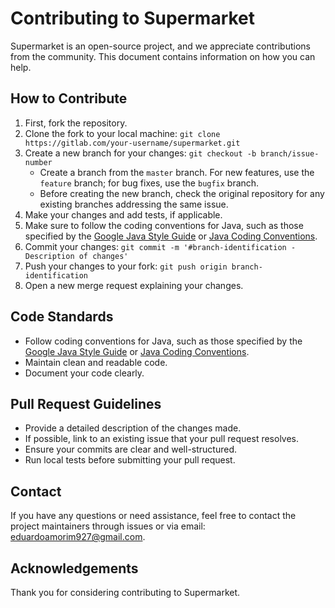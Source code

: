 # Contributing to Supermarket

Supermarket is an open-source project, and we appreciate contributions from the community. This document contains information on how you can help.

## How to Contribute

1. First, fork the repository.
2. Clone the fork to your local machine: `git clone https://gitlab.com/your-username/supermarket.git`
3. Create a new branch for your changes: `git checkout -b branch/issue-number`
   - Create a branch from the `master` branch. For new features, use the `feature` branch; for bug fixes, use the `bugfix` branch.
   - Before creating the new branch, check the original repository for any existing branches addressing the same issue.
4. Make your changes and add tests, if applicable.
5. Make sure to follow the coding conventions for Java, such as those specified by the [Google Java Style Guide](https://google.github.io/styleguide/javaguide.html) or [Java Coding Conventions](https://www.oracle.com/java/technologies/javase/codeconventions-introduction.html).
6. Commit your changes: `git commit -m '#branch-identification - Description of changes'`
7. Push your changes to your fork: `git push origin branch-identification`
8. Open a new merge request explaining your changes.

## Code Standards

- Follow coding conventions for Java, such as those specified by the [Google Java Style Guide](https://google.github.io/styleguide/javaguide.html) or [Java Coding Conventions](https://www.oracle.com/java/technologies/javase/codeconventions-introduction.html).
- Maintain clean and readable code.
- Document your code clearly.

## Pull Request Guidelines

- Provide a detailed description of the changes made.
- If possible, link to an existing issue that your pull request resolves.
- Ensure your commits are clear and well-structured.
- Run local tests before submitting your pull request.

## Contact

If you have any questions or need assistance, feel free to contact the project maintainers through issues or via email: [eduardoamorim927@gmail.com](mailto:eduardoamorim927@gmail.com).

## Acknowledgements

Thank you for considering contributing to Supermarket.
